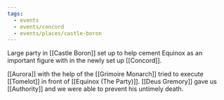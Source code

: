 ```yaml
---
tags:
  - events
  - events/concord
  - events/places/castle-boron
---
```

Large party in [[Castle Boron]] set up to help cement Equinox as an important figure with in the newly set up [[Concord]].

[[Aurora]] with the help of the [[Grimoire Monarch]] tried to execute [[Tomelot]] in front of [[Equinox (The Party)]]. [[Deus Gremory]] gave us [[Authority]] and we were able to prevent his untimely death.